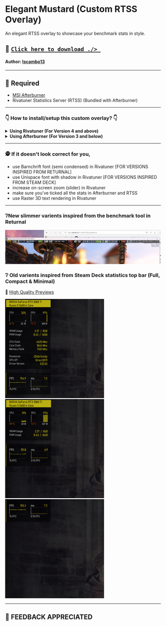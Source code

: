 # Elegant Mustard (Custom RTSS Overlay)
An elegant RTSS overlay to showcase your benchmark stats in style.

## 💾 [`Click here to download ./> `](https://github.com/lscambo13/ElegantMustard/releases)
#### **Author:** [lscambo13](https://github.com/lscambo13)

<hr>

## 🤔 Required
- [MSI Afterburner](https://www.msi.com/Landing/afterburner/graphics-cards)
- Rivatuner Statistics Server (RTSS) (Bundled with Afterburner)

<hr>

### 👇 How to install/setup this custom overlay?  👇
<details>
  <summary><b>Using Rivatuner (For Version 4 and above)</b></summary>
  <img src="https://github.com/lscambo13/ElegantMustard/blob/main/Guide/rtss_step_01.png" />
  <img src="https://github.com/lscambo13/ElegantMustard/blob/main/Guide/rtss_step_02.png" />
  <img src="https://github.com/lscambo13/ElegantMustard/blob/main/Guide/rtss_step_03.png" />
</details>
<details>
  <summary><b>Using Afterburner (For Version 3 and below)</b></summary>
  <img src="https://github.com/lscambo13/ElegantMustard/blob/main/Guide/STEP%201.png" />
  <img src="https://github.com/lscambo13/ElegantMustard/blob/main/Guide/STEP%201.png" />
</details>

<hr>

### 🕵️ If it doesn't look correct for you,
- use Barnchrift font (semi condensed) in Rivatuner [FOR VERSIONS INSPIRED FROM RETURNAL]
- use Unispace font with shadow in Rivatuner [FOR VERSIONS INSPIRED FROM STEAM DECK]
- increase on-screen zoom (slider) in Rivatuner
- make sure you've ticked all the stats in Afterburner and RTSS
- use Raster 3D text rendering in Rivatuner

<hr>

### ❔New slimmer varients inspired from the benchmark tool in Returnal
![full](https://github.com/lscambo13/ElegantMustard/blob/main/Previews/Screenshot%20(342).png)

### ❔ Old varients inspired from Steam Deck statistics top bar (Full, Compact & Minimal)
📁 [High Quality Previews](https://github.com/lscambo13/ElegantMustard/tree/main/Previews)

![full](https://github.com/lscambo13/ElegantMustard/blob/main/Previews/full_v1%20(Phone).png)
![compact](https://github.com/lscambo13/ElegantMustard/blob/main/Previews/compact_v1%20(Phone).png)
![minimal](https://github.com/lscambo13/ElegantMustard/blob/main/Previews/minimal_v1%20(Phone).png)

<hr>

## 🙏 FEEDBACK APPRECIATED
